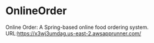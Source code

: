 # OnlineOrder
Online Order: A Spring-based online food ordering system.
URL:https://x3wj3umdag.us-east-2.awsapprunner.com/
